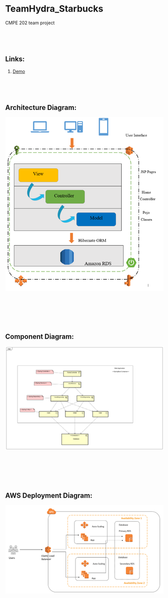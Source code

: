 # TeamHydra_Starbucks
CMPE 202 team project


<br /><br /><br />
## Links:
1. [Demo](https://youtu.be/4YCAaoqBXl4)


<br /><br /><br />
## Architecture Diagram:
![Arch](/images/arch.PNG)
<br /><br /><br />


<br /><br /><br />
## Component Diagram:
![Component](/images/ComponentDiagram.png)
<br /><br /><br />


<br /><br /><br />
## AWS Deployment Diagram:
![AWS Deployment](/images/AWSDeploymentDiag.PNG)
<br /><br /><br />
